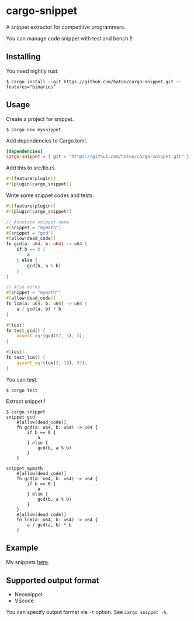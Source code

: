 # cargo-snippet

A snippet extractor for competitive programmers.

You can manage code snippet with test and bench !!

## Installing

You need nightly rust.

```
$ cargo install --git https://github.com/hatoo/cargo-snippet.git --features="binaries"
```

## Usage

Create a project for snippet.

```
$ cargo new mysnippet
```

Add dependencies to Cargo.toml.

```toml
[dependencies]
cargo-snippet = { git = "https://github.com/hatoo/cargo-snippet.git" }
```

Add this to src/lib.rs.

```rust
#![feature(plugin)]
#![plugin(cargo_snippet)]
```

Write some snippet codes and tests.

```rust
#![feature(plugin)]
#![plugin(cargo_snippet)]

// Annotate snippet name
#[snippet = "mymath"]
#[snippet = "gcd"]
#[allow(dead_code)]
fn gcd(a: u64, b: u64) -> u64 {
    if b == 0 {
        a
    } else {
        gcd(b, a % b)
    }
}

// Also works
#[snippet = "mymath"]
#[allow(dead_code)]
fn lcm(a: u64, b: u64) -> u64 {
    a / gcd(a, b) * b
}

#[test]
fn test_gcd() {
    assert_eq!(gcd(57, 3), 3);
}

#[test]
fn test_lcm() {
    assert_eq!(lcm(3, 19), 57);
}
```

You can test.

```
$ cargo test
```

Extract snippet !

```
$ cargo snippet
snippet gcd
    #[allow(dead_code)]
    fn gcd(a: u64, b: u64) -> u64 {
        if b == 0 {
            a
        } else {
            gcd(b, a % b)
        }
    }

snippet mymath
    #[allow(dead_code)]
    fn gcd(a: u64, b: u64) -> u64 {
        if b == 0 {
            a
        } else {
            gcd(b, a % b)
        }
    }
    #[allow(dead_code)]
    fn lcm(a: u64, b: u64) -> u64 {
        a / gcd(a, b) * b
    }
```

## Example

My snippets [here](https://github.com/hatoo/competitive-rust-snippets.git).

## Supported output format

* Neosnippet
* VScode

You can specify output format via `-t` option.
See `cargo snippet -h`.